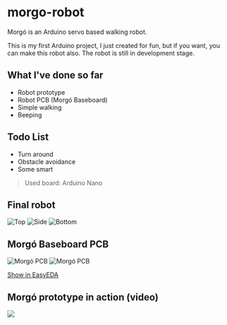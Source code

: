 # morgo-robot
Morgó is an Arduino servo based walking robot.

This is my first Arduino project, I just created for fun, but if you want, you can make this robot also. The robot is still in development stage. 

## What I've done so far
- Robot prototype
- Robot PCB (Morgó Baseboard)
- Simple walking
- Beeping

## Todo List
- Turn around
- Obstacle avoidance
- Some smart 

> Used board: Arduino Nano

## Final robot
![Top](https://i.ibb.co/qrJdfvK/DSC02855.jpg)
![Side](https://i.ibb.co/s5TP9HP/DSC02861.jpg)
![Bottom](https://i.ibb.co/N9YCXnr/DSC02850.jpg)

## Morgó Baseboard PCB
![Morgó PCB](https://i.ibb.co/vdwhfys/morg-pcb-render.jpg)
![Morgó PCB](https://i.ibb.co/SQcDwnK/morgo-pcb.png)

[Show in EasyEDA](https://easyeda.com/editor#id=|d3472d13615d43efb4ab0998634fb5ee)

## Morgó prototype in action (video)
[![](http://img.youtube.com/vi/fhtldUSOp_k/0.jpg)](http://www.youtube.com/watch?v=fhtldUSOp_k "Morgó in action")
